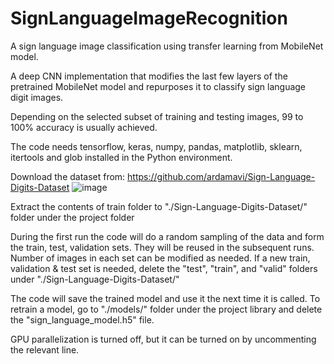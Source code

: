 # SignLanguageImageRecognition
A sign language image classification using transfer learning from MobileNet model. 

A deep CNN implementation that modifies the last few layers of the pretrained MobileNet model and repurposes it to classify sign language digit images.

Depending on the selected subset of training and testing images, 99 to 100% accuracy is usually achieved.

The code needs tensorflow, keras, numpy, pandas, matplotlib, sklearn, itertools and glob installed in the Python environment.

Download the dataset from: https://github.com/ardamavi/Sign-Language-Digits-Dataset
![image](https://user-images.githubusercontent.com/40482921/234691854-28418994-2e7f-46bb-9b3a-2a863047401c.png)

Extract the contents of train folder to "./Sign-Language-Digits-Dataset/" folder under the project folder

During the first run the code will do a random sampling of the data and form the train, test, validation sets. They will be reused in the subsequent runs. Number of images in each set can be modified as needed. If a new train, validation & test set is needed, delete the "test", "train", and "valid" folders under "./Sign-Language-Digits-Dataset/"

The code will save the trained model and use it the next time it is called. To retrain a model, go to "./models/" folder under the project library and delete the "sign_language_model.h5" file.

GPU parallelization is turned off, but it can be turned on by uncommenting the relevant line.
